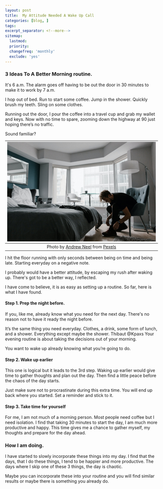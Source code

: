 ```yaml
---
layout: post
title:  My Attitude Needed A Wake Up Call
categories: [blog, ]
tags: 
excerpt_separator: <!--more-->
sitemap:
  lastmod: 
  priority: 
  changefreq: 'monthly'
  exclude: 'yes'
---
```

### 3 Ideas To A Better Morning routine.

It's 6 a.m. The alarm goes off having to be out the door in 30 minutes to make it to work by 7 a.m.

I hop out of bed. Run to start some coffee. Jump in the shower. Quickly brush my teeth. Sling on some clothes.

Running out the door, I pour the coffee into a travel cup and grab my wallet and keys. Now with no time to spare, zooming down the highway at 90 just hoping there’s no traffic.

Sound familiar? <!--more-->

| ![My Worst Enemy](/assets/postimg/MyAttitudeNeededAWakeUpCall.jpeg) |
| :--: |
| Photo by [Andrew Neel](https://www.pexels.com/@andrew?utm_content=attributionCopyText&utm_medium=referral&utm_source=pexels) from [Pexels](https://www.pexels.com/photo/man-wearing-black-crew-neck-shirt-and-black-jeans-3201765/?utm_content=attributionCopyText&utm_medium=referral&utm_source=pexels) |

I hit the floor running with only seconds between being on time and being late. Starting everyday on a negative note.

I probably would have a better attitude, by escaping my rush after waking up. There's got to be a better way, I reflected.

I have come to believe, it is as easy as setting up a routine. So far, here is what I have found.

#### Step 1. Prep the night before.  

If you, like me, already know what you need for the next day. There's no reason not to have it ready the night before.

It’s the same thing you need everyday. Clothes, a drink, some form of lunch, and a shower. Everything except maybe the shower.
Thibaut @Kpaxs
Your evening routine is about taking the decisions out of your morning.

You want to wake up already knowing what you’re going to do.



#### Step 2. Wake up earlier

This one is logical but it leads to the 3rd step. Waking up earlier would give time to gather thoughts and plan out the day. Then find a little peace before the chaos of the day starts.

Just make sure not to procrastinate during this extra time. You will end up back where you started. Set a reminder and stick to it.

#### Step 3. Take time for yourself

For me, I am not much of a morning person. Most people need coffee but I need isolation. I find that taking 30 minutes to start the day, I am much more productive and happy. This time gives me a chance to gather myself, my thoughts and prepare for the day ahead.

### How I am doing.

I have started to slowly incorporate these things into my day. I find that the days, that I do these things, I tend to be happier and more productive. The days where I skip one of these 3 things, the day is chaotic.

Maybe you can incorporate these into your routine and you will find similar results or maybe there is something you already do. 